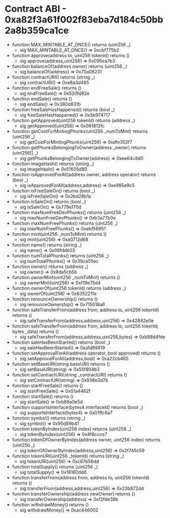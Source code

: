 # Contract ABI - 0xa82f3a61f002f83eba7d184c50bb2a8b359ca1ce

- function MAX_MINTABLE_AT_ONCE() returns (uint256 _)
  - sig MAX_MINTABLE_AT_ONCE()  =>  0xcbf775b2
- function approve(address to, uint256 tokenId) returns ()
  - sig approve(address,uint256)  =>  0x095ea7b3
- function balanceOf(address owner) returns (uint256 _)
  - sig balanceOf(address)  =>  0x70a08231
- function contractURI() returns (string _)
  - sig contractURI()  =>  0xe8a3d485
- function endFreeSale() returns ()
  - sig endFreeSale()  =>  0x520fd82e
- function endSale() returns ()
  - sig endSale()  =>  0x380d831b
- function freeSaleHasHappened() returns (bool _)
  - sig freeSaleHasHappened()  =>  0x5b974717
- function getApproved(uint256 tokenId) returns (address _)
  - sig getApproved(uint256)  =>  0x081812fc
- function getCostForMintingPhunks(uint256 _numToMint) returns (uint256 _)
  - sig getCostForMintingPhunks(uint256)  =>  0xdfe352f7
- function getPhunksBelongingToOwner(address _owner) returns (uint256[] _)
  - sig getPhunksBelongingToOwner(address)  =>  0xee64c8d0
- function imageHash() returns (string _)
  - sig imageHash()  =>  0x51605d80
- function isApprovedForAll(address owner, address operator) returns (bool _)
  - sig isApprovedForAll(address,address)  =>  0xe985e9c5
- function isFreeSaleOn() returns (bool _)
  - sig isFreeSaleOn()  =>  0x2bd28b1a
- function isSaleOn() returns (bool _)
  - sig isSaleOn()  =>  0x779e170d
- function maxNumFreeDevPhunks() returns (uint256 _)
  - sig maxNumFreeDevPhunks()  =>  0xb3a77b0e
- function maxNumFreePhunks() returns (uint256 _)
  - sig maxNumFreePhunks()  =>  0xebf56951
- function mint(uint256 _numToMint) returns ()
  - sig mint(uint256)  =>  0xa0712d68
- function name() returns (string _)
  - sig name()  =>  0x06fdde03
- function numTotalPhunks() returns (uint256 _)
  - sig numTotalPhunks()  =>  0x39ca05ec
- function owner() returns (address _)
  - sig owner()  =>  0x8da5cb5b
- function ownerMint(uint256 _numToMint) returns ()
  - sig ownerMint(uint256)  =>  0xf19e75d4
- function ownerOf(uint256 tokenId) returns (address _)
  - sig ownerOf(uint256)  =>  0x6352211e
- function renounceOwnership() returns ()
  - sig renounceOwnership()  =>  0x715018a6
- function safeTransferFrom(address from, address to, uint256 tokenId) returns ()
  - sig safeTransferFrom(address,address,uint256)  =>  0x42842e0e
- function safeTransferFrom(address from, address to, uint256 tokenId, bytes _data) returns ()
  - sig safeTransferFrom(address,address,uint256,bytes)  =>  0xb88d4fde
- function saleHasBeenStarted() returns (bool _)
  - sig saleHasBeenStarted()  =>  0xa1d89819
- function setApprovalForAll(address operator, bool approved) returns ()
  - sig setApprovalForAll(address,bool)  =>  0xa22cb465
- function setBaseURI(string baseURI) returns ()
  - sig setBaseURI(string)  =>  0x55f804b3
- function setContractURI(string _contractURI) returns ()
  - sig setContractURI(string)  =>  0x938e3d7b
- function startFreeSale() returns ()
  - sig startFreeSale()  =>  0x01a4462f
- function startSale() returns ()
  - sig startSale()  =>  0xb66a0e5d
- function supportsInterface(bytes4 interfaceId) returns (bool _)
  - sig supportsInterface(bytes4)  =>  0x01ffc9a7
- function symbol() returns (string _)
  - sig symbol()  =>  0x95d89b41
- function tokenByIndex(uint256 index) returns (uint256 _)
  - sig tokenByIndex(uint256)  =>  0x4f6ccce7
- function tokenOfOwnerByIndex(address owner, uint256 index) returns (uint256 _)
  - sig tokenOfOwnerByIndex(address,uint256)  =>  0x2f745c59
- function tokenURI(uint256 _tokenId) returns (string _)
  - sig tokenURI(uint256)  =>  0xc87b56dd
- function totalSupply() returns (uint256 _)
  - sig totalSupply()  =>  0x18160ddd
- function transferFrom(address from, address to, uint256 tokenId) returns ()
  - sig transferFrom(address,address,uint256)  =>  0x23b872dd
- function transferOwnership(address newOwner) returns ()
  - sig transferOwnership(address)  =>  0xf2fde38b
- function withdrawMoney() returns ()
  - sig withdrawMoney()  =>  0xac446002
